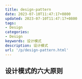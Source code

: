 ```yaml
---
title: design-pattern
date: 2023-07-10T11:47:17+0800
updated: 2023-07-10T11:47:17+0800
tags: 
- Design
categories: 
- Design
keywords: 设计模式
description: 设计模式
url: '/p/design-pattern.html'
---
```


## 设计模式的六大原则
